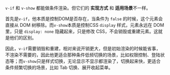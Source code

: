 `v-if` 和 `v-show` 都能做条件渲染。但它们的 **实现方式** 和 **适用场景**不一样。

首先是`v-if`，他本质是控制DOM是否存在，当条件为 `false` 的时候，这个元素会直接从 DOM 树移除。而`v-show`本质是控制CSS `display` 样式，元素永远在 DOM 里，只是 `display: none` 隐藏起来，只是修改 CSS，不会销毁或重建元素。这就是他们的区别。

因此，`v-if`需要销毁和重建，相对来说开销更大，但是初始渲染的时候能省事，不渲染不需要的，因此他更适合那种条件低频切换的场景，比如权限控制、登陆状态等；而`v-show`只是样式切换，无论显示不显示都渲染了，切换起来快，更适合条件频繁切换的场景，比如 Tab 切换、展开收起菜单。
